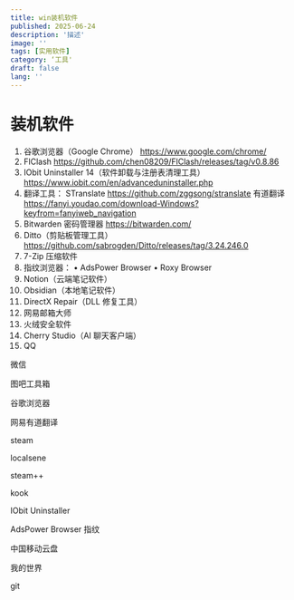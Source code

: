 ```yaml
---
title: win装机软件
published: 2025-06-24
description: '描述'
image: ''
tags: [实用软件]
category: ‘工具'
draft: false
lang: ''
---
```


# 装机软件

1. 谷歌浏览器（Google Chrome）
https://www.google.com/chrome/
2. FlClash
https://github.com/chen08209/FlClash/releases/tag/v0.8.86
3. IObit Uninstaller 14（软件卸载与注册表清理工具）
https://www.iobit.com/en/advanceduninstaller.php
4. 翻译工具：
STranslate https://github.com/zggsong/stranslate
有道翻译 https://fanyi.youdao.com/download-Windows?keyfrom=fanyiweb_navigation
5. Bitwarden 密码管理器
https://bitwarden.com/
6. Ditto（剪贴板管理工具）
https://github.com/sabrogden/Ditto/releases/tag/3.24.246.0
7. 7-Zip 压缩软件
8. 指纹浏览器：
• AdsPower Browser
• Roxy Browser
9. Notion（云端笔记软件）
10. Obsidian（本地笔记软件）
11. DirectX Repair（DLL 修复工具）
12. 网易邮箱大师
13. 火绒安全软件
14. Cherry Studio（AI 聊天客户端）
15. QQ

微信

图吧工具箱

谷歌浏览器

网易有道翻译

steam

localsene

steam++

kook

IObit Uninstaller

AdsPower Browser 指纹

中国移动云盘

我的世界

git
